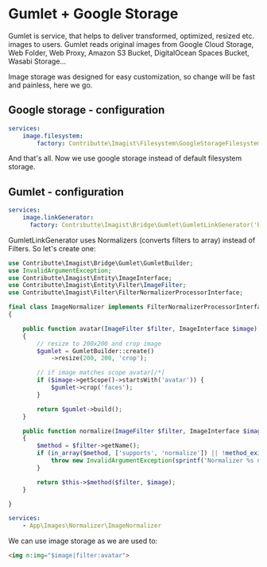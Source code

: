 # Gumlet + Google Storage

Gumlet is service, that helps to deliver transformed, optimized, resized etc. images to users.
Gumlet reads original images from Google Cloud Storage, Web Folder, Web Proxy, Amazon S3 Bucket, DigitalOcean Spaces Bucket, Wasabi Storage...

Image storage was designed for easy customization, so change will be fast and painless, here we go.

## Google storage - configuration

```yaml
services:
    image.filesystem:
        factory: Contributte\Imagist\Filesystem\GoogleStorageFilesystem('bucketName', %appDir%/path-to/gc-key.json)
```

And that's all. Now we use google storage instead of default filesystem storage.

## Gumlet - configuration

```yaml
services:
    image.linkGenerator:
      factory: Contributte\Imagist\Bridge\Gumlet\GumletLinkGenerator('bucketName', 'secret-key-no-required')
```

GumletLinkGenerator uses Normalizers (converts filters to array) instead of Filters. So let's create one:

```php
use Contributte\Imagist\Bridge\Gumlet\GumletBuilder;
use InvalidArgumentException;
use Contributte\Imagist\Entity\ImageInterface;
use Contributte\Imagist\Entity\Filter\ImageFilter;
use Contributte\Imagist\Filter\FilterNormalizerProcessorInterface;

final class ImageNormalizer implements FilterNormalizerProcessorInterface
{

    public function avatar(ImageFilter $filter, ImageInterface $image): array
	{
	    // resize to 200x200 and crop image
		$gumlet = GumletBuilder::create()
			->resize(200, 200, 'crop');

        // if image matches scope avatar[/*]
		if ($image->getScope()->startsWith('avatar')) {
			$gumlet->crop('faces');
		}

		return $gumlet->build();
	}

	public function normalize(ImageFilter $filter, ImageInterface $image, array $options): array
	{
		$method = $filter->getName();
		if (in_array($method, ['supports', 'normalize']) || !method_exists($this, $method)) {
			throw new InvalidArgumentException(sprintf('Normalizer %s not exists', $method));
		}

		return $this->$method($filter, $image);
	}

}
```

```yaml
services:
    - App\Images\Normalizer\ImageNormalizer
```

We can use image storage as we are used to:

```html
<img n:img="$image|filter:avatar">
```
